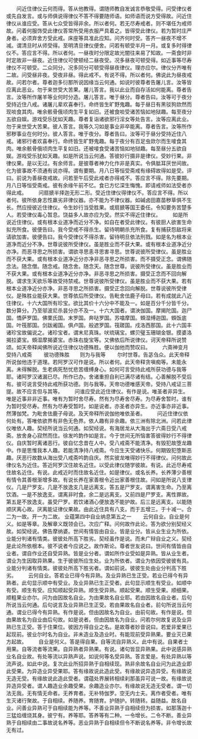<!-- { "loadSidebar": true } -->
　　问近住律仪云何而得。答从他教得。谓随师教自发诚言恭敬受得。问受律仪者或先自发言。或与师俱说得律仪不答不得要随师语。如师语而说方受得故。问近住律仪从谁应受。答从七众受皆得非余。所以者何。若无尽寿戒者。则不堪任为戒师故。问着何服饰受此律仪答常所受用衣服严具着之。皆得受此律仪。若为暂时庄严身者。必须弃舍方受此戒。床座等具准此应知。问齐何时受。答齐一昼夜不增不减。谓清旦时从师受得。至明清旦律仪便舍。问若有顿受半月一月。或复多时得律仪不。答应言不得。所以者何。一昼夜时分限定故光闇往来易了知故。一斋食时非时定故非一昼夜。近住律仪可使顿经二昼夜受。况多昼夜可顿受得。如近事等尽寿律仪不可顿受。二众同分。况多同分可顿受得昼夜律仪。理亦应尔。律仪分齐唯有二故。问受昼非夜。受夜非昼。得此戒不。有说不得。所以者何。佛说此为昼夜戒故。问若尔者。尊者迦多衍那所说因缘当云何通。如说时彼尊者告屠儿言。汝等皆应离此恶业。勿于来世受大苦果。屠儿答言。我以此业而自存活如何能离。尊者告言。汝等所作屠羊等业何时分造。屠儿答言。唯于昼分。尊者告曰。汝等可于夜分受持近住八戒。诸屠儿辈欢喜奉行。命终皆生旷野鬼趣。每于昼日有黑驳狗欻然而现啖食其肉。唯余骸骨俄顷肉生平复如旧。还被食啖受诸苦恼如地狱趣。每至夜分五欲自娱。游戏受乐犹如天趣。尊者复诣诸欲邪行淫女等处告言。汝等应离此业。勿于来世受大苦果。彼人答言。我等久习如是事业非卒能离。尊者告言。汝等所作邪秽事业在何时分。彼人答言。唯于夜分。尊者告曰。汝等可于昼分受持近住八戒。诸邪行者欢喜奉行。命终皆生旷野鬼趣。每于夜分有百足虫欻尔而生唼食其肉。唯余骸骨俄顷肉生平复如旧。还被唼食受诸苦恼如地狱趣。每至昼分五欲自娱。游戏受乐犹如天趣。如是所说当云何通。答彼妙行摄非是律仪。受妙行果。非律仪果。是以无过。有余师言。是彼尊者神力化作非是真实。令俱胝耳厌世间故。化为彼事故不须通有说亦得。谓有要期。月八日等恒受斋戒有缘碍故得如是受。评曰。前说为善昼夜戒故。问若至午后受此戒者亦得戒不。答应言不得。除先要期。月八日等恒受斋戒。彼有余缘午前不忆。食已方忆深生悔愧。即请戒师如法受者亦得此戒。
　　问扇搋半择迦无形二形。受近住律仪得律仪不。答应言不得。所以者何。彼所依身志性羸劣非律仪器。亦不能为不律仪器。如碱卤田嘉苗秽草俱不生长。然应授彼近住律仪。令生妙行当受胜果。或扇搋等国王委任。令知要务苦楚多人。若受律仪毒心暂息。饶益多人故亦应为受。然实不得近住律仪。
　　如是所说近住律仪。或有根本业道净而近分不净。如自在者受此律仪。有彼厨人欲害生命拟充所食。彼便告曰。我今受戒不得杀生。留待明朝杀充所食。复有捕获怨敌将来请欲加害。彼便告曰。我今受律仪不得杀害。留待明旦依法刑戮。如是名为根本业道净而近分不净。世尊说彼所受律仪。虽是胜业而不获大果。或有根本业道净近分亦净。而恶寻思之所损害。谓欲寻思恚寻思害寻思。世尊说彼所受律仪。虽是胜业而不获大果。或有根本业道净近分亦净非恶寻思之所损害。而不摄受正念。谓佛随念法。随念僧。随念戒。随念舍。随念天。随念世尊。说彼所受律仪。虽是胜业而不获大果。或有根本业道净近分亦净。非恶寻思之所损害。摄受正念而不回向解脱。谓求生天欲乐等故受持禁戒。世尊说彼所受律仪。虽是胜业而不获大果。若有根本业道净近分亦净。非恶寻思之所损害。摄受正念回向解脱。世尊说彼所受律仪。是殊胜业能获大果。世尊依后所受律仪。告毗舍佉鹿子母曰。若有成就此八近住律仪。十六大国所有珍宝。欲比其价十六分中不能及一。如是百分千分皆千分。数分算分。乃至邬波尼杀昙分亦不及一。十六大国者。谓泱伽国。摩揭陀国。迦尸国。憍萨罗国。佛栗氏国。末罗国。奔哒罗国。苏噏摩国。頞湿缚迦国。頞饭底国。叶筏那国。剑跋阇国。俱卢国。般遮罗国。筏蹉国。戍洛西那国。此十六国丰诸珍宝故偏说之。诸珍宝者。谓末尼真珠。吠琉璃宝。螺贝璧玉珊瑚金银。摸婆洛揭拉婆宝。頞湿摩揭婆宝。赤珠右旋宝等。又佛依后所说律仪。诃天帝释所说赞颂。如天帝释闻佛所说近住律仪功德殊胜。便以伽他而赞叹曰。
　　六斋神变月　　受持八戒斋
　　彼功德殊胜　　则为与我等
　　尔时世尊。告苾刍众。此天帝释所说伽他违于道理。若阿罗汉可作是说。所以者何。此天帝释贪嗔痴等。未能永离。未得解脱。生老病死愁忧悲苦缠缚身心。如何可言受持此戒所获功德与我等耶。诸阿罗汉诸漏已尽。所作已办。舍诸重担自利已满尽诸有结。心善解脱不受后有。彼可说言受持此戒所获功德。则与我等。天帝功德唯感天帝。受持八戒证三菩提。故不应言但与其等。
　　问谁应受此近住律仪。有作是说。唯圣者非异生。唯是近事非非近事。唯有为暂时舍尽寿。然有为尽寿舍尽寿。为尽寿舍暂时。谁有为暂时受尽寿。然有为尽寿受暂时。如是说者。亦圣者亦异生。亦近事亦非近事。然薄伽梵。为毗舍佉鹿子母说。及天帝释所说伽他唯依圣者。
　　问近住律仪依何处有。答唯依欲界有非色无色界。依人趣有非余趣。依三洲有除北洲。问若此律仪唯依人趣。契经所说当云何通。如契经说。有海居龙从大海出于六斋日受八戒斋。放舍身心寂然而住。徐发吟韵作如是言。今于世间无所恼害答彼得妙行不得律仪。自庆暂时离诸恶行。彼自忆念昔在人中。受八戒斋不能清净。有毁犯故堕龙趣中。作是思惟我本人趣。若能清净持八戒斋。今应生天受诸快乐。何期毁犯堕斯恶趣。厌恶行故数从海出受八戒斋吟韵自庆。然实彼龙唯得妙行不得律仪。问何故此律仪名为近住。答近阿罗汉住故名近住。以受此律仪随学彼故。有说。此近尽寿戒住故名近住。有说。此戒近时而住故名近住。如是律仪。或名长养。长养薄少善根有情令其善根渐增多故。有说长养在家善根令近出家善根住故。问如是所说八支律仪。几是尸罗支。几是不放逸支几是远离支。答五是尸罗支。谓离害生命。乃至离饮酒。一是不放逸支。谓离非时食。余二是远离支。又前四是尸罗支。离性罪故。第五是不放逸支。虽受尸罗。若饮诸酒心便放逸不能护故。后三是远离支。以能随顺厌离心故。厌离能证律仪果故。由此近住具有八支。而于五增三。于十减一。合二为一故。开一为二故。
业蕴第四中自业纳息第五之一
　　云何自业。自业是何义。如是等章。及解章义既领会已。次应广释。问何故作此论。答为欲分别契经义故。如契经说。佛告摩纳婆。世间有情皆由自业。皆是业分。皆从业生业为所依。业能分判诸有情类。彼彼处所高下胜劣。契经虽作是说。而未广辩自业之义。契经是此论所依根本。彼不说者今应说之。故作斯论。尊者世友说曰。世间有情皆由自业者。谓自作业还自受异熟。皆是业分者。谓如所作业受如是异熟。皆从业生者。谓业为生因取异熟果。生于彼彼所应生处。业为所依者。谓业为依因受彼彼有具。业能分判诸有情类。彼彼处所高下胜劣者。谓如前说。彼彼生处由业分判高下胜劣。
　　云何自业。答若业已得今有异熟。及业异熟已生正受。若业已得今有异熟者。此句显示顺中有受业。及业异熟已生正受者。此句显示顺生有受业。如顺中有受。顺生有受。应知顺起受异熟。顺生受异熟。顺起受果。顺生受果。顺细果。顺粗果业亦尔。问为由因故名自业。为由果故名自业耶。若由因故名自业者。后句所说当云何通。后句说言及业异熟已生正受。若由果故名自业者。前句所说当云何通。谓业已得今有异熟。有作是说。但由因故名为自业。由前句故。有作是说。但由果故名为自业由后句故。如是说者。但由因故名为自业。问若尔何故复说及业异熟已生正受。答于住果位。彼因方得自业之名。是故尊者妙音说曰。若爱非爱果已起现前。彼业尔时名为自业。非未造业及造业时。有能现前受异熟果。要业灭已果方起故。
　　自业是何义。答是得自果。自等流自异熟义。此中有说。自果者士用果。自等流者等流果。自异熟者异熟果。有说。诸句皆显异熟果。此中说感异熟业名自业故。有处等流以异熟声说。如说何等名受异熟。答言爱是。有处异熟以等流声说。如此中说。复次此业所招异熟于自相续现。熟非余故名自业问为此造业即此受果。为异造业异受果耶。答有缘故说此造此受。有缘故说异造异受。有缘故说无造无受。有缘故说此造此受者。谓蕴处界展转相续刹那虽异可说一故。有缘故说异造异受者。谓人趣造业余趣受果。余趣造业亦尔。有缘故说无造无受者。谓一切法无我。无有情无命者。无养育者。无补特伽罗。空无内士夫。离作者受者。唯有生灭诸行聚故。于自相续。养随养。育随育。护随护。转随转。益随益。故名自业。问善业异熟可于自相续能为养等。不善业异熟于自相续但为损害。如那落迦十三猛焰缠烧其身。彼宁有。养等耶。答养等有二种。一令增长。二令不断。善业异熟于自相续由二事故说名养等。恶业异熟于自相续但令不断说名养等。非令增长故无有过。
